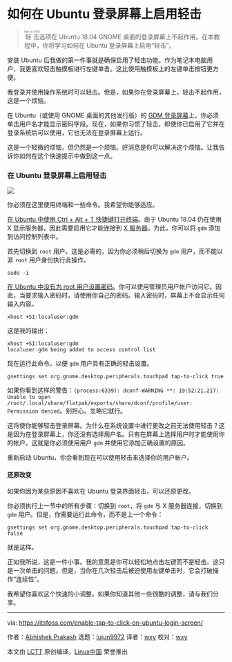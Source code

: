 [#]: collector: (lujun9972)
[#]: translator: (wxy)
[#]: reviewer: (wxy)
[#]: publisher: ( )
[#]: url: ( )
[#]: subject: (Enable ‘Tap to click’ on Ubuntu Login Screen [Quick Tip])
[#]: via: (https://itsfoss.com/enable-tap-to-click-on-ubuntu-login-screen/)
[#]: author: (Abhishek Prakash https://itsfoss.com/author/abhishek/)

如何在 Ubuntu 登录屏幕上启用轻击
======

> <ruby>轻击<rt>tap to click</rt></ruby>选项在 Ubuntu 18.04 GNOME 桌面的登录屏幕上不起作用。在本教程中，你将学习如何在 Ubuntu 登录屏幕上启用“轻击”。

安装 Ubuntu 后我做的第一件事就是确保启用了轻击功能。作为笔记本电脑用户，我更喜欢轻击触摸板进行左键单击。这比使用触摸板上的左键单击按钮更方便。

我登录并使用操作系统时可以轻击。但是，如果你在登录屏幕上，轻击不起作用，这是一个烦恼。

在 Ubuntu（或使用 GNOME 桌面的其他发行版）的 [GDM 登录屏幕][1]上，你必须单击用户名才能显示密码字段。现在，如果你习惯了轻击，即使你已启用了它并在登录系统后可以使用，它也无法在登录屏幕上运行。

这是一个轻微的烦恼，但仍然是一个烦恼。好消息是你可以解决这个烦恼。让我告诉你如何在这个快速提示中做到这一点。

### 在 Ubuntu 登录屏幕上启用轻击

![][2]

你必须在这里使用终端和一些命令。我希望你能够适应。

[在 Ubuntu 中使用 Ctrl + Alt + T 快捷键打开终端][3]。由于 Ubuntu 18.04 仍在使用 X 显示服务器，因此需要启用它才能连接到 [X 服务器][4]。为此，你可以将 `gdm` 添加到访问控制列表中。

首先切换到 `root` 用户。这是必需的，因为你必须稍后切换为 `gdm` 用户，而不能以非 `root` 用户身份执行此操作。

```
sudo -i
```

[在 Ubuntu 中没有为 root 用户设置密码][5]。你可以使用管理员用户帐户访问它。因此，当要求输入密码时，请使用你自己的密码。输入密码时，屏幕上不会显示任何输入内容。

```
xhost +SI:localuser:gdm
```

这是我的输出：

```
xhost +SI:localuser:gdm
localuser:gdm being added to access control list
```

现在运行此命令，以便 `gdm` 用户具有正确的轻击设置。

```
gsettings set org.gnome.desktop.peripherals.touchpad tap-to-click true
```

如果你看到这样的警告：`(process:6339): dconf-WARNING **: 19:52:21.217: Unable to open /root/.local/share/flatpak/exports/share/dconf/profile/user: Permission denied`。别担心。忽略它就行。

[][6]

这将使你能够轻击登录屏幕。为什么在系统设置中进行更改之前无法使用轻击？这是因为在登录屏幕上，你还没有选择用户名。只有在屏幕上选择用户时才能使用你的帐户。这就是你必须使用用户 `gdm` 并使用它添加正确设置的原因。

重新启动 Ubuntu，你会看到现在可以使用轻击来选择你的用户帐户。

#### 还原改变

如果你因为某些原因不喜欢在 Ubuntu 登录界面轻击，可以还原更改。

你必须执行上一节中的所有步骤：切换到 `root`，将 `gdm` 与 X 服务器连接，切换到 `gdm` 用户。但是，你需要运行此命令，而不是上一个命令：

```
gsettings set org.gnome.desktop.peripherals.touchpad tap-to-click false
```

就是这样。

正如我所说，这是一件小事。我的意思是你可以轻松地点击左键而不是轻击。这只是一次单击的问题。但是，当你在几次轻击后被迫使用左键单击时，它会打破操作“连续性”。

我希望你喜欢这个快速的小调整。如果你知道其他一些很酷的调整，请与我们分享。

--------------------------------------------------------------------------------

via: https://itsfoss.com/enable-tap-to-click-on-ubuntu-login-screen/

作者：[Abhishek Prakash][a]
选题：[lujun9972][b]
译者：[wxy](https://github.com/wxy)
校对：[wxy](https://github.com/wxy)

本文由 [LCTT](https://github.com/LCTT/TranslateProject) 原创编译，[Linux中国](https://linux.cn/) 荣誉推出

[a]: https://itsfoss.com/author/abhishek/
[b]: https://github.com/lujun9972
[1]: https://wiki.archlinux.org/index.php/GDM
[2]: https://i2.wp.com/itsfoss.com/wp-content/uploads/2019/07/tap-to-click-on-ubuntu-login.jpg?ssl=1
[3]: https://itsfoss.com/ubuntu-shortcuts/
[4]: https://en.wikipedia.org/wiki/X.Org_Server
[5]: https://itsfoss.com/change-password-ubuntu/
[6]: https://itsfoss.com/change-hostname-ubuntu/
